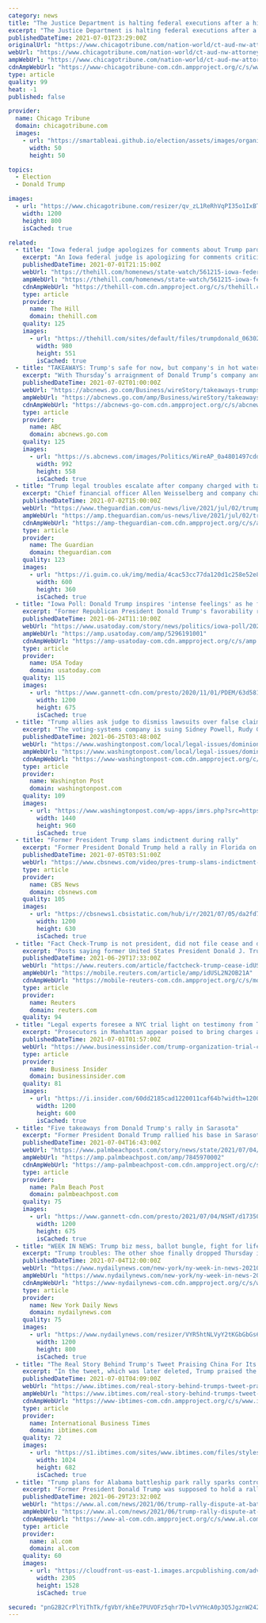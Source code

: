 ```yaml
---
category: news
title: "The Justice Department is halting federal executions after a historic use of capital punishment by the Trump administration"
excerpt: "The Justice Department is halting federal executions after a historic use of capital punishment by the Trump administration, which carried out 13 executions in six months."
publishedDateTime: 2021-07-01T23:29:00Z
originalUrl: "https://www.chicagotribune.com/nation-world/ct-aud-nw-attorney-general-federal-executions-20210701-vrhebadduregtkrdo7bymxqnfm-story.html"
webUrl: "https://www.chicagotribune.com/nation-world/ct-aud-nw-attorney-general-federal-executions-20210701-vrhebadduregtkrdo7bymxqnfm-story.html"
ampWebUrl: "https://www.chicagotribune.com/nation-world/ct-aud-nw-attorney-general-federal-executions-20210701-vrhebadduregtkrdo7bymxqnfm-story.html?outputType=amp"
cdnAmpWebUrl: "https://www-chicagotribune-com.cdn.ampproject.org/c/s/www.chicagotribune.com/nation-world/ct-aud-nw-attorney-general-federal-executions-20210701-vrhebadduregtkrdo7bymxqnfm-story.html?outputType=amp"
type: article
quality: 99
heat: -1
published: false

provider:
  name: Chicago Tribune
  domain: chicagotribune.com
  images:
    - url: "https://smartableai.github.io/election/assets/images/organizations/chicagotribune.com-50x50.jpg"
      width: 50
      height: 50

topics:
  - Election
  - Donald Trump

images:
  - url: "https://www.chicagotribune.com/resizer/qv_zL1ReRhVqPI35o1IxBTm58ww=/1200x0/top/cloudfront-us-east-1.images.arcpublishing.com/tronc/DVCGUZMFRDKHZM6ECRYM6HOWBY.aspx"
    width: 1200
    height: 800
    isCached: true

related:
  - title: "Iowa federal judge apologizes for comments about Trump pardons"
    excerpt: "An Iowa federal judge is apologizing for comments criticizing then-President Trump for multiple pardons that he issued in his last days in office."
    publishedDateTime: 2021-07-01T21:15:00Z
    webUrl: "https://thehill.com/homenews/state-watch/561215-iowa-federal-judge-apologizes-for-comments-about-trump-pardons"
    ampWebUrl: "https://thehill.com/homenews/state-watch/561215-iowa-federal-judge-apologizes-for-comments-about-trump-pardons?amp"
    cdnAmpWebUrl: "https://thehill-com.cdn.ampproject.org/c/s/thehill.com/homenews/state-watch/561215-iowa-federal-judge-apologizes-for-comments-about-trump-pardons?amp"
    type: article
    provider:
      name: The Hill
      domain: thehill.com
    quality: 125
    images:
      - url: "https://thehill.com/sites/default/files/trumpdonald_063021getty_lead.jpg"
        width: 980
        height: 551
        isCached: true
  - title: "TAKEAWAYS: Trump's safe for now, but company's in hot water"
    excerpt: "With Thursday’s arraignment of Donald Trump’s company and his longtime finance chief on tax fraud charges, New York authorities notched their first indictment in a two-year ongoing investigation of th"
    publishedDateTime: 2021-07-02T01:00:00Z
    webUrl: "https://abcnews.go.com/Business/wireStory/takeaways-trumps-safe-now-companys-hot-water-78623517"
    ampWebUrl: "https://abcnews.go.com/amp/Business/wireStory/takeaways-trumps-safe-now-companys-hot-water-78623517"
    cdnAmpWebUrl: "https://abcnews-go-com.cdn.ampproject.org/c/s/abcnews.go.com/amp/Business/wireStory/takeaways-trumps-safe-now-companys-hot-water-78623517"
    type: article
    provider:
      name: ABC
      domain: abcnews.go.com
    quality: 125
    images:
      - url: "https://s.abcnews.com/images/Politics/WireAP_0a4801497cdd41a1a1e5138d1d99b5b2_16x9_992.jpg"
        width: 992
        height: 558
        isCached: true
  - title: "Trump legal troubles escalate after company charged with tax crimes – live"
    excerpt: "Chief financial officer Allen Weisselberg and company charged, marking new chapter in investigation into Trump empire – follow all the latest"
    publishedDateTime: 2021-07-02T15:00:00Z
    webUrl: "https://www.theguardian.com/us-news/live/2021/jul/02/trump-organization-charges-politics-joe-biden-washington-live?page=with:block-60df27c78f08a06306041354"
    ampWebUrl: "https://amp.theguardian.com/us-news/live/2021/jul/02/trump-organization-charges-politics-joe-biden-washington-live"
    cdnAmpWebUrl: "https://amp-theguardian-com.cdn.ampproject.org/c/s/amp.theguardian.com/us-news/live/2021/jul/02/trump-organization-charges-politics-joe-biden-washington-live"
    type: article
    provider:
      name: The Guardian
      domain: theguardian.com
    quality: 123
    images:
      - url: "https://i.guim.co.uk/img/media/4cac53cc77da120d1c258e52e8a1c6721b00b60a/0_281_4500_2700/master/4500.jpg?width=300&quality=45&auto=format&fit=max&dpr=2&s=932ce3b034e3e9a41e6569a2147f7873"
        width: 600
        height: 360
        isCached: true
  - title: "Iowa Poll: Donald Trump inspires 'intense feelings' as he flirts with 2024 presidential run"
    excerpt: "Former Republican President Donald Trump's favorability ratings have improved in Iowa, but he remains a polarizing figure here, a new Des Moines Register/Mediacom Iowa Poll shows. Iowans are split exactly evenly, with 49% saying they have a favorable ..."
    publishedDateTime: 2021-06-24T11:10:00Z
    webUrl: "https://www.usatoday.com/story/news/politics/iowa-poll/2021/06/24/iowa-poll-donald-trump-approval-ratings-improve-iowans-split-2024-election/5296191001/"
    ampWebUrl: "https://amp.usatoday.com/amp/5296191001"
    cdnAmpWebUrl: "https://amp-usatoday-com.cdn.ampproject.org/c/s/amp.usatoday.com/amp/5296191001"
    type: article
    provider:
      name: USA Today
      domain: usatoday.com
    quality: 115
    images:
      - url: "https://www.gannett-cdn.com/presto/2020/11/01/PDEM/63d5811d-248f-4d1b-a046-a644d1ea0203-AP20306724939532.jpg?auto=webp&crop=5999,3375,x0,y305&format=pjpg&width=1200"
        width: 1200
        height: 675
        isCached: true
  - title: "Trump allies ask judge to dismiss lawsuits over false claims that Dominion voting machines were rigged"
    excerpt: "The voting-systems company is suing Sidney Powell, Rudy Giuliani and Mike Lindell, alleging a “viral disinformation campaign” to undermine the 2020 presidential election."
    publishedDateTime: 2021-06-25T03:48:00Z
    webUrl: "https://www.washingtonpost.com/local/legal-issues/dominion-lawsuit-trump-arguments/2021/06/24/0c0e6cb2-d36a-11eb-a53a-3b5450fdca7a_story.html"
    ampWebUrl: "https://www.washingtonpost.com/local/legal-issues/dominion-lawsuit-trump-arguments/2021/06/24/0c0e6cb2-d36a-11eb-a53a-3b5450fdca7a_story.html?outputType=amp"
    cdnAmpWebUrl: "https://www-washingtonpost-com.cdn.ampproject.org/c/s/www.washingtonpost.com/local/legal-issues/dominion-lawsuit-trump-arguments/2021/06/24/0c0e6cb2-d36a-11eb-a53a-3b5450fdca7a_story.html?outputType=amp"
    type: article
    provider:
      name: Washington Post
      domain: washingtonpost.com
    quality: 109
    images:
      - url: "https://www.washingtonpost.com/wp-apps/imrs.php?src=https://arc-anglerfish-washpost-prod-washpost.s3.amazonaws.com/public/4I53Q5GTOEI6XJJ2HNKFB7OKPI.jpg&w=1440"
        width: 1440
        height: 960
        isCached: true
  - title: "Former President Trump slams indictment during rally"
    excerpt: "Former President Donald Trump held a rally in Florida on Saturday night where he downplayed a series of charges against the Trump Organization. CBS News Reporter Melissa Quinn has been covering the story."
    publishedDateTime: 2021-07-05T03:51:00Z
    webUrl: "https://www.cbsnews.com/video/pres-trump-slams-indictment-during-rally/"
    type: article
    provider:
      name: CBS News
      domain: cbsnews.com
    quality: 105
    images:
      - url: "https://cbsnews1.cbsistatic.com/hub/i/r/2021/07/05/da2fd7ab-62c6-4b21-8e83-64383cd1e787/thumbnail/1200x630/ace2ad94a90019cbf4b8f5385509ef4d/cbsn-fusion-pres-trump-slams-indictment-during-rally-thumbnail-747421-640x360.jpg"
        width: 1200
        height: 630
        isCached: true
  - title: "Fact Check-Trump is not president, did not file cease and desist order for COVID-19 vaccines"
    excerpt: "Posts saying former United States President Donald J. Trump is currently the president and signed a cease and desist order for the COVID-19 vaccines are false. Trump lost the election to Joe Biden and there are no records of Trump signing such an order."
    publishedDateTime: 2021-06-29T17:33:00Z
    webUrl: "https://www.reuters.com/article/factcheck-trump-cease-idUSL2N2OB21A"
    ampWebUrl: "https://mobile.reuters.com/article/amp/idUSL2N2OB21A"
    cdnAmpWebUrl: "https://mobile-reuters-com.cdn.ampproject.org/c/s/mobile.reuters.com/article/amp/idUSL2N2OB21A"
    type: article
    provider:
      name: Reuters
      domain: reuters.com
    quality: 94
  - title: "Legal experts foresee a NYC trial light on testimony from Trump Org. employees who'd otherwise invoke the 5th Amendment"
    excerpt: "Prosecutors in Manhattan appear poised to bring charges against the Trump Organization. An indictment could raise the stakes for Trump."
    publishedDateTime: 2021-07-01T01:57:00Z
    webUrl: "https://www.businessinsider.com/trump-organization-trial-charges-manhattan-da-vance-2021-6"
    type: article
    provider:
      name: Business Insider
      domain: businessinsider.com
    quality: 81
    images:
      - url: "https://i.insider.com/60dd2185cad1220011caf64b?width=1200&format=jpeg"
        width: 1200
        height: 600
        isCached: true
  - title: "Five takeaways from Donald Trump's rally in Sarasota"
    excerpt: "Former President Donald Trump rallied his base in Sarasota on Saturday. Here are five takeaways from the event."
    publishedDateTime: 2021-07-04T16:43:00Z
    webUrl: "https://www.palmbeachpost.com/story/news/state/2021/07/04/donald-trump-rally-five-takeaways-sarasota/7845970002/"
    ampWebUrl: "https://amp.palmbeachpost.com/amp/7845970002"
    cdnAmpWebUrl: "https://amp-palmbeachpost-com.cdn.ampproject.org/c/s/amp.palmbeachpost.com/amp/7845970002"
    type: article
    provider:
      name: Palm Beach Post
      domain: palmbeachpost.com
    quality: 75
    images:
      - url: "https://www.gannett-cdn.com/presto/2021/07/04/NSHT/d1735072-f278-40bf-afe2-c3c575b380f7-SAR-070421_TRUMP_RALLY_58.JPG?auto=webp&crop=4791,2695,x0,y289&format=pjpg&width=1200"
        width: 1200
        height: 675
        isCached: true
  - title: "WEEK IN NEWS: Trump biz mess, ballot bungle, fight for life"
    excerpt: "Trump troubles: The other shoe finally dropped Thursday in the Manhattan District Attorney’s probe of the Trump Organization. Allen Weisselberg, the top financial executive of former President Trump’s eponymous company,"
    publishedDateTime: 2021-07-04T12:00:00Z
    webUrl: "https://www.nydailynews.com/new-york/ny-week-in-news-20210704-wrk3gdse6ffmjhiqg2rfwjcd6q-story.html"
    ampWebUrl: "https://www.nydailynews.com/new-york/ny-week-in-news-20210704-wrk3gdse6ffmjhiqg2rfwjcd6q-story.html?outputType=amp"
    cdnAmpWebUrl: "https://www-nydailynews-com.cdn.ampproject.org/c/s/www.nydailynews.com/new-york/ny-week-in-news-20210704-wrk3gdse6ffmjhiqg2rfwjcd6q-story.html?outputType=amp"
    type: article
    provider:
      name: New York Daily News
      domain: nydailynews.com
    quality: 75
    images:
      - url: "https://www.nydailynews.com/resizer/VYR5htNLVyY2tKGbGbGs6v4SjI8=/1200x0/center/top/cloudfront-us-east-1.images.arcpublishing.com/tronc/XTC37RPGEREDNPQQEDLGSYEA6Q.JPG"
        width: 1200
        height: 800
        isCached: true
  - title: "The Real Story Behind Trump's Tweet Praising China For Its COVID-19 Response"
    excerpt: "In the tweet, which was later deleted, Trump praised the Chinese government for its \"effort and transparency\" amid the COVID-19 pandemic."
    publishedDateTime: 2021-07-01T04:09:00Z
    webUrl: "https://www.ibtimes.com/real-story-behind-trumps-tweet-praising-china-its-covid-19-response-3240079"
    ampWebUrl: "https://www.ibtimes.com/real-story-behind-trumps-tweet-praising-china-its-covid-19-response-3240079?amp=1"
    cdnAmpWebUrl: "https://www-ibtimes-com.cdn.ampproject.org/c/s/www.ibtimes.com/real-story-behind-trumps-tweet-praising-china-its-covid-19-response-3240079?amp=1"
    type: article
    provider:
      name: International Business Times
      domain: ibtimes.com
    quality: 72
    images:
      - url: "https://s1.ibtimes.com/sites/www.ibtimes.com/files/styles/full/public/2020/10/20/us-president-donald-trump-l-and-chinas-president.jpg"
        width: 1024
        height: 682
        isCached: true
  - title: "Trump plans for Alabama battleship park rally sparks controversy, governor says she didn’t stop event"
    excerpt: "Former President Donald Trump was supposed to hold a rally on July 3 at the USS Alabama Battleship Memorial Park. But the park's commissioners, expressing concerns over the legality of having a campaign rally on the state-owned property next to federally-owned military equipment,"
    publishedDateTime: 2021-06-29T23:32:00Z
    webUrl: "https://www.al.com/news/2021/06/trump-rally-dispute-at-battleship-park-roils-alabama.html"
    ampWebUrl: "https://www.al.com/news/2021/06/trump-rally-dispute-at-battleship-park-roils-alabama.html?outputType=amp"
    cdnAmpWebUrl: "https://www-al-com.cdn.ampproject.org/c/s/www.al.com/news/2021/06/trump-rally-dispute-at-battleship-park-roils-alabama.html?outputType=amp"
    type: article
    provider:
      name: al.com
      domain: al.com
    quality: 60
    images:
      - url: "https://cloudfront-us-east-1.images.arcpublishing.com/advancelocal/MFFFSJFDHZDXDDOXHXQ2BR2XNU.JPG"
        width: 2305
        height: 1528
        isCached: true

secured: "pnG2B2CrPlYiThTk/fgVbY/khEe7PUVOFz5qhr7D+lvVYHcA0p3Q5JgznW242D0HZfHpoNMluTG0ROGkq9xy1hEkpLTuWKnDcX0rPjE9esgl9dIASCPb0Li15tOv9q03MTc9Gzx71fYjBWhn3W2Mf2CghRqhuPZX8jqcMSL5giB1pvESnIyooYo2lNtflo1zpnUjCPd+QLcwNM6amOC6bfi3gbGqALcmOYa3V40+A6Hiozw+pkgCiVnCDFysGt9PUJT12NK16Tf4ZNU2eyV5eLbOzfWuIZm4n3l+JxgfEJ/pI3g5vp32c/2cTQSuPO80Qxn1TncpZ9F4TRbb7ySMtSLQNC5cVT/ST04I/mXNSxo=;Dr9xUAOubyc4dD0i1qX6GQ=="
---
```


